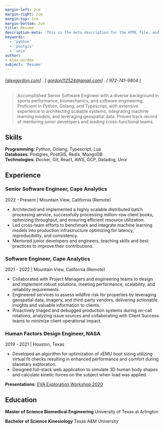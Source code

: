 ```yaml
---
margin-left: 2cm
margin-right: 2cm
margin-top: 1cm
margin-bottom: 2cm
title: Resume
description-meta: 'This is the meta description for the HTML file, and one day the PDF file, for better SEO?'
keywords:
  - 'python'
  - 'postgis'
  - 'unix'
author:
- Alex Gordon
subject: 'Resume'
---
```

###### [[alexgordon.com](https://alexgordon.com)] . [ gordon112524@gmail.com] . [ 972-741-9804 ]

> Accomplished Senior Software Engineer with a diverse background in sports performance, biomechanics, and software engineering. Proficient in Python, Golang, and Typescript, with extensive experience in architecting scalable systems, integrating machine learning models, and leveraging geospatial data. Proven track record of mentoring junior developers and leading cross-functional teams.

## Skills
**Programming**: Python, Golang, Typescript, Lua\
**Databases**: Postgres, PostGIS, Redis, MongoDB\
**Technologies**: Docker, Git, React, AWS, GCP, Datadog, Unix

## Experience

### Senior Software Engineer, Cape Analytics

2022 - Present | Mountain View, California (Remote)

- Architected and implemented a highly scalable distributed batch processing service, successfully processing million-row client books, optimizing throughput, and ensuring efficient resource utilization.
- Led cross-team efforts to benchmark and integrate machine learning models into production infrastructure optimizing for latency, reproducibility, and consistency.
- Mentored junior developers and engineers, teaching skills and best practices to improve their contributions.

### Software Engineer, Cape Analytics

2021 - 2022 | Mountain View, California (Remote)

- Collaborated with Project Managers and engineering teams to design and implement robust solutions, meeting performance, scalability, and reliability requirements.
- Engineered services to assess wildfire risk for properties by leveraging geospatial data, imagery, and third-party vendors, delivering actionable insights and valuable information to clients.
- Proactively triaged and debugged production systems during on-call rotations, analyzing issue sources and collaborating with Client Success teams to minimize client operational impact.

### Human Factors Design Engineer, NASA

2019 - 2021 | Houston, Texas

- Developed an algorithm for optimization of xEMU boot sizing utilizing virtual fit checks resulting in enhanced performance and comfort during planetary exploration.
- Designed full-stack web application to simulate 3D human body shapes and calculate kinetic forces on the subject when load was applied.

**Presentations:** [EVA Exploration Workshop 2020](https://ntrs.nasa.gov/citations/20200001073)

## Education

**Master of Science Biomedical Engineering** University of Texas at Arlington

**Bachelor of Science Kinesiology** Texas A&M University
